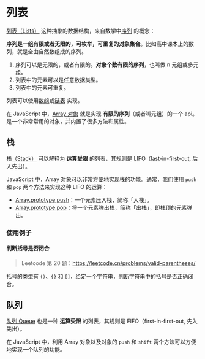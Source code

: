 # 列表

[列表（Lists）](https://en.wikipedia.org/wiki/List_(abstract_data_type)#:~:text=In%20computer%20science%2C%20a%20list,may%20occur%20more%20than%20once.) 这种抽象的数据结构，来自数学中[序列](https://en.wikipedia.org/wiki/Sequence) 的概念：

**序列是一组有限或者无限的，可枚举，可重复的对象集合**。比如高中课本上的数列，就是全由自然数组成的序列。

1. 序列可以是无限的，或者有限的。**对象个数有限的序列**，也叫做 n 元组或多元组。
2. 列表中的元素可以是任意数据类型。
3. 列表中的元素可重复。

列表可以使用[数组]()或[链表]() 实现。

在 JavaScript 中，[Array 对象](https://developer.mozilla.org/en-US/docs/Web/JavaScript/Reference/Global_Objects/Array) 就是实现 **有限的序列**（或者叫元组）的一个 api。是一个非常常用的对象，并内置了很多方法和属性。

## 栈

[栈（Stack）](https://en.wikipedia.org/wiki/Stack_(abstract_data_type)) 可以解释为 **运算受限** 的列表，其规则是 LIFO（last-in-first-out, 后入先出）。

JavaScript 中，Array 对象可以非常方便地实现栈的功能。通常，我们使用 `push` 和 `pop` 两个方法来实现这种 LIFO 的运算：

+ [Array.prototype.push](https://developer.mozilla.org/en-US/docs/Web/JavaScript/Reference/Global_Objects/Array/push)：一个元素压入栈，简称「入栈」。
+ [Array.prototype.pop](https://developer.mozilla.org/en-US/docs/Web/JavaScript/Reference/Global_Objects/Array/pop)：将一个元素弹出栈，简称「出栈」，即栈顶的元素弹出。

### 使用例子

#### 判断括号是否闭合

> Leetcode 第 20 题：https://leetcode.cn/problems/valid-parentheses/

括号的类型有 `()`、`{}` 和 `[]`，给定一个字符串，判断字符串中的括号是否正确闭合。

## 队列

[队列 Queue](https://en.wikipedia.org/wiki/Queue_(abstract_data_type)) 也是一种 **运算受限** 的列表，其规则是 FIFO（first-in-first-out, 先入先出）。

在 JavaScript 中，利用 Array 对象以及对象的 `push` 和 `shift` 两个方法可以方便地实现一个队列的功能。

